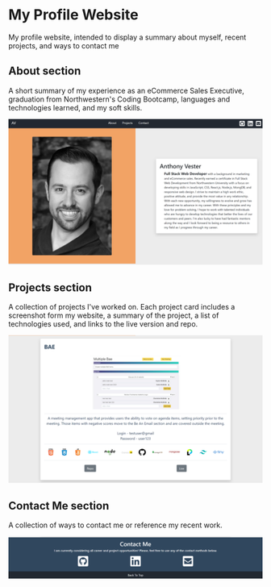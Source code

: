 # My Profile Website

My profile website, intended to display a summary about myself, recent projects, and ways to contact me

## About section

A short summary of my experience as an eCommerce Sales Executive, graduation from Northwestern's Coding Bootcamp, languages and technologies learned, and my soft skills.

![About](https://github.com/TonyV1487/Profile-Website/blob/master/src/assets/ProfilePage/About.png)

## Projects section
A collection of projects I've worked on. Each project card includes a screenshot form my website, a summary of the project, a list of technologies used, and links to the live version and repo.

![Projects](https://github.com/TonyV1487/Profile-Website/blob/master/src/assets/ProfilePage/Projects.png)


## Contact Me section
A collection of ways to contact me or reference my recent work.

![Contact Me](https://github.com/TonyV1487/Profile-Website/blob/master/src/assets/ProfilePage/Contact.png)
